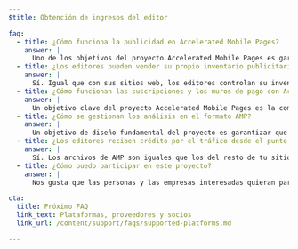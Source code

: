 ```yaml
---
$title: Obtención de ingresos del editor

faq:
  - title: ¿Cómo funciona la publicidad en Accelerated Mobile Pages?
    answer: |
      Uno de los objetivos del proyecto Accelerated Mobile Pages es garantizar una eficaz obtención de ingresos de los anuncios en la Web móvil al mismo tiempo que se adopta un enfoque centrado en el usuario. En este contexto, el objetivo es proporcionar compatibilidad con una amplia gama de formatos de anuncios, redes publicitarias y tecnologías en Accelerated Mobile Pages. Para ello, los que participan en el proyecto también se dedican a elaborar prácticas publicitarias sostenibles para garantizar que los anuncios en los archivos de AMP sean rápidos, seguros, atractivos y útiles para los usuarios.
  - title: ¿Los editores pueden vender su propio inventario publicitario?
    answer: |
      Sí. Igual que con sus sitios web, los editores controlan su inventario publicitario y la forma de venderlo.
  - title: ¿Cómo funcionan las suscripciones y los muros de pago con Accelerated Mobile Pages?
    answer: |
      Un objetivo clave del proyecto Accelerated Mobile Pages es la compatibilidad con las suscripciones y los muros de pago. Actualmente, AMP admite un marco de acceso flexible en el que los editores pueden controlar la experiencia de visualización de documentos por parte de los suscriptores, los usuarios registrados y los usuarios anónimos.
  - title: ¿Cómo se gestionan los análisis en el formato AMP?
    answer: |
      Un objetivo de diseño fundamental del proyecto es garantizar que los editores puedan obtener datos de análisis útiles. Aunque la compatibilidad con análisis en la versión de demostración es muy limitada, esperamos que la especificación sea compatible con diferente información de análisis y que se integre con sistemas de terceros sin comprometer la velocidad ni el tamaño del archivo de AMP. Hay varios proveedores de análisis que ya [participan](/es/support/faqs/supported-platforms.html#analytics) en el proyecto.
  - title: ¿Los editores reciben crédito por el tráfico desde el punto de vista de la medición?
    answer: |
      Sí. Los archivos de AMP son iguales que los del resto de tu sitio web; este espacio es el lienzo del editor.
  - title: ¿Cómo puedo participar en este proyecto?
    answer: |
      Nos gusta que las personas y las empresas interesadas quieran participar en este proyecto. Para ello, les pedimos que rellenen el formulario de [GitHub](https://github.com/ampproject/amphtml/issues/new) para que podamos añadirlas a una lista de distribución y mantenerlas informadas de todas las novedades.

cta:
  title: Próximo FAQ
  link_text: Plataformas, proveedores y socios
  link_url: /content/support/faqs/supported-platforms.md

---
```

